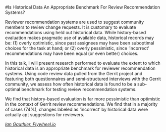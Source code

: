 #Is Historical Data An Appropriate Benchmark For Review Recommendation Systems?

Reviewer recommendation systems are used to suggest community members to review change requests. It is customary to evaluate recommendations using held out historical data. While history-based evaluation makes pragmatic use of available data, historical records may be:
(1) overly optimistic, since past assignees may have been suboptimal choices for the task at hand; or (2) overly pessimistic, since ‘incorrect' recommendations may have been equal (or even better) choices.

In this talk, I will present research performed to evaluate the extent to which historical data is an appropriate benchmark for reviewer recommendation systems. Using code review data pulled from the Gerrit project and featuring both questionnaires and semi-structured interviews with the Gerrit community, we assess how often historical data is found to be a sub-optimal benchmark for testing review recommendation systems.

We find that history-based evaluation is far more pessimistic than optimistic in the context of Gerrit review recommendations. We find that in a majority of cases (74%), changes labeled as ‘incorrect’ by historical data were actually apt suggestions for reviewers.


*[Ian Gauthier, Flywheel.io](../speakers.md#igauthier)*
